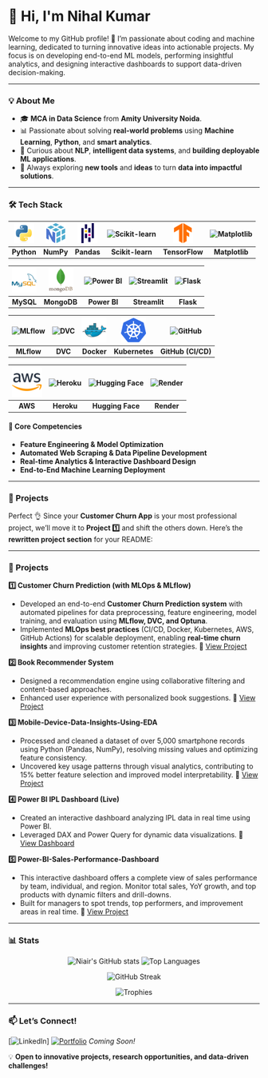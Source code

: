 # 👋 Hi, I'm Nihal Kumar  

Welcome to my GitHub profile! 🚀 I’m passionate about coding and machine learning, dedicated to turning innovative ideas into actionable projects. My focus is on developing end-to-end ML models, performing insightful analytics, and designing interactive dashboards to support data-driven decision-making.

---

### 💡 **About Me**

- 🎓 **MCA in Data Science** from **Amity University Noida**.  
- 📊 Passionate about solving **real-world problems** using **Machine Learning**, **Python**, and **smart analytics**.  
- 🧠 Curious about **NLP**, **intelligent data systems**, and **building deployable ML applications**.  
- 🚀 Always exploring **new tools** and **ideas** to turn **data into impactful solutions**.  

---

### 🛠️ **Tech Stack**

<div align="center">

| <img src="https://raw.githubusercontent.com/devicons/devicon/master/icons/python/python-original.svg" width="40" title="Python"/> | <img src="https://raw.githubusercontent.com/devicons/devicon/master/icons/numpy/numpy-original.svg" width="40" title="NumPy"/> | <img src="https://raw.githubusercontent.com/devicons/devicon/master/icons/pandas/pandas-original.svg" width="40" title="Pandas"/> | <img src="https://upload.wikimedia.org/wikipedia/commons/0/05/Scikit_learn_logo_small.svg" width="40" title="Scikit-learn"/> | <img src="https://raw.githubusercontent.com/devicons/devicon/master/icons/tensorflow/tensorflow-original.svg" width="40" title="TensorFlow"/> | <img src="https://upload.wikimedia.org/wikipedia/commons/8/84/Matplotlib_icon.svg" width="40" title="Matplotlib"/> |
| :-------------------------------------------------------------------------------------------------------------------------------: | :----------------------------------------------------------------------------------------------------------------------------: | :-------------------------------------------------------------------------------------------------------------------------------: | :--------------------------------------------------------------------------------------------------------------------------: | :-------------------------------------------------------------------------------------------------------------------------------------------: | :----------------------------------------------------------------------------------------------------------------: |
|                                                             **Python**                                                            |                                                            **NumPy**                                                           |                                                             **Pandas**                                                            |                                                       **Scikit-learn**                                                       |                                                                 **TensorFlow**                                                                |                                                   **Matplotlib**                                                   |

| <img src="https://raw.githubusercontent.com/devicons/devicon/master/icons/mysql/mysql-original-wordmark.svg" width="50" title="MySQL"/> | <img src="https://raw.githubusercontent.com/devicons/devicon/master/icons/mongodb/mongodb-original-wordmark.svg" width="50" title="MongoDB"/> | <img src="https://img.icons8.com/color/48/000000/power-bi.png" width="40" title="Power BI"/> | <img src="https://streamlit.io/images/brand/streamlit-logo-secondary-colormark-darktext.svg" width="80" title="Streamlit"/> | <img src="https://flask.palletsprojects.com/en/2.2.x/_images/flask-logo.png" width="60" title="Flask"/> |
| :-------------------------------------------------------------------------------------------------------------------------------------: | :-------------------------------------------------------------------------------------------------------------------------------------------: | :------------------------------------------------------------------------------------------: | :-------------------------------------------------------------------------------------------------------------------------: | :-----------------------------------------------------------------------------------------------------: |
|                                                                **MySQL**                                                                |                                                                  **MongoDB**                                                                  |                                         **Power BI**                                         |                                                        **Streamlit**                                                        |                                                **Flask**                                                |

| <img src="https://avatars.githubusercontent.com/u/45109972?s=200&v=4" width="40" title="MLflow"/> | <img src="https://dvc.org/static/favicon-32x32.png" width="40" title="DVC"/> | <img src="https://raw.githubusercontent.com/devicons/devicon/master/icons/docker/docker-original.svg" width="50" title="Docker"/> | <img src="https://raw.githubusercontent.com/devicons/devicon/master/icons/kubernetes/kubernetes-plain.svg" width="50" title="Kubernetes"/> | <img src="https://github.githubassets.com/images/modules/logos_page/GitHub-Mark.png" width="40" title="GitHub"/> |
| :-----------------------------------------------------------------------------------------------: | :--------------------------------------------------------------------------: | :-------------------------------------------------------------------------------------------------------------------------------: | :----------------------------------------------------------------------------------------------------------------------------------------: | :--------------------------------------------------------------------------------------------------------------: |
|                                             **MLflow**                                            |                                    **DVC**                                   |                                                             **Docker**                                                            |                                                               **Kubernetes**                                                               |                                                **GitHub (CI/CD)**                                                |

| <img src="https://raw.githubusercontent.com/devicons/devicon/master/icons/amazonwebservices/amazonwebservices-original-wordmark.svg" width="60" title="AWS"/> | <img src="https://upload.wikimedia.org/wikipedia/commons/e/e8/Heroku_logo.svg" width="50" title="Heroku"/> | <img src="https://huggingface.co/front/assets/huggingface_logo.svg" width="40" title="Hugging Face"/> | <img src="https://raw.githubusercontent.com/devicons/devicon/master/icons/render/render-original.svg" width="40" title="Render"/> |
| :-----------------------------------------------------------------------------------------------------------------------------------------------------------: | :--------------------------------------------------------------------------------------------------------: | :---------------------------------------------------------------------------------------------------: | :-------------------------------------------------------------------------------------------------------------------------------: |
|                                                                            **AWS**                                                                            |                                                 **Heroku**                                                 |                                            **Hugging Face**                                           |                                                             **Render**                                                            |

</div>

#### 🎯 **Core Competencies**  
- **Feature Engineering & Model Optimization**
- **Automated Web Scraping & Data Pipeline Development**
- **Real-time Analytics & Interactive Dashboard Design**
- **End-to-End Machine Learning Deployment**  

---

### 🚀 Projects

Perfect 👌 Since your **Customer Churn App** is your most professional project, we’ll move it to **Project 1️⃣** and shift the others down. Here’s the **rewritten project section** for your README:

---

### 🚀 Projects

**1️⃣ Customer Churn Prediction (with MLOps & MLflow)**

* Developed an end-to-end **Customer Churn Prediction system** with automated pipelines for data preprocessing, feature engineering, model training, and evaluation using **MLflow, DVC, and Optuna**.
* Implemented **MLOps best practices** (CI/CD, Docker, Kubernetes, AWS, GitHub Actions) for scalable deployment, enabling **real-time churn insights** and improving customer retention strategies.
  🔗 [View Project](https://github.com/Niair/Customer_Churn_Prediction_using_MLOpps_MLflow_AWS_CI-CD/tree/main)

**2️⃣ Book Recommender System**

* Designed a recommendation engine using collaborative filtering and content-based approaches.
* Enhanced user experience with personalized book suggestions.
  🔗 [View Project](https://github.com/Niair/Book-Recommender-System/tree/main)

**3️⃣ Mobile-Device-Data-Insights-Using-EDA**

* Processed and cleaned a dataset of over 5,000 smartphone records using Python (Pandas, NumPy), resolving missing values and optimizing feature consistency.
* Uncovered key usage patterns through visual analytics, contributing to 15% better feature selection and improved model interpretability.
  🔗 [View Project](https://github.com/Niair/Mobile-Device-Data-Insights-Using-EDA)

**4️⃣ Power BI IPL Dashboard (Live)**

* Created an interactive dashboard analyzing IPL data in real time using Power BI.
* Leveraged DAX and Power Query for dynamic data visualizations.
  🔗 [View Dashboard](https://github.com/Niair/IPL-Live-Analysis-Project-using-APIs-Power-BI--/tree/main)

**5️⃣ Power-BI-Sales-Performance-Dashboard**

* This interactive dashboard offers a complete view of sales performance by team, individual, and region. Monitor total sales, YoY growth, and top products with dynamic filters and drill-downs.
* Built for managers to spot trends, top performers, and improvement areas in real time.
  🔗 [View Project](https://github.com/Niair/Power-BI-Sales-Performance-Dashboard)


---

### 📊 Stats
<p align="center"> <img src="https://github-readme-stats.vercel.app/api?username=Niair&show_icons=true&theme=radical" alt="Niair's GitHub stats" height="180"/> <img src="https://github-readme-stats.vercel.app/api/top-langs/?username=Niair&layout=compact&theme=radical" alt="Top Languages" height="180"/> </p> <p align="center"> <img src="https://github-readme-streak-stats.herokuapp.com/?user=Niair&theme=radical" alt="GitHub Streak" height="180"/> </p> <p align="center"> <img src="https://github-profile-trophy.vercel.app/?username=Niair&theme=radical&no-frame=true&row=1&column=7" alt="Trophies"/> </p>

---

### 📫 Let’s Connect!

[![LinkedIn](www.linkedin.com/in/nihal-kumar-892365233)]
[![Portfolio](https://img.shields.io/badge/Portfolio-Visit-%23FF4088)](https://yourportfolio.com) *Coming Soon!*

💡 **Open to innovative projects, research opportunities, and data-driven challenges!**
